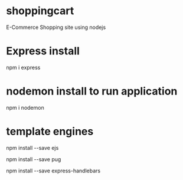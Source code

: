 # shoppingcart
E-Commerce Shopping site using nodejs

# Express install

npm i express

# nodemon install to run application

npm i nodemon 

# template engines 

npm install --save ejs 

npm install --save pug 

npm install --save express-handlebars
